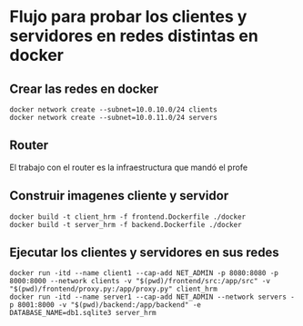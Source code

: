 # Flujo para probar los clientes y servidores en redes distintas en docker

## Crear las redes en docker
```
docker network create --subnet=10.0.10.0/24 clients
docker network create --subnet=10.0.11.0/24 servers
```

## Router

El trabajo con el router es la infraestructura que mandó el profe

## Construir imagenes cliente y servidor

```
docker build -t client_hrm -f frontend.Dockerfile ./docker
docker build -t server_hrm -f backend.Dockerfile ./docker
```

## Ejecutar los clientes y servidores en sus redes
```
docker run -itd --name client1 --cap-add NET_ADMIN -p 8080:8080 -p 8000:8000 --network clients -v "$(pwd)/frontend/src:/app/src" -v "$(pwd)/frontend/proxy.py:/app/proxy.py" client_hrm
docker run -itd --name server1 --cap-add NET_ADMIN --network servers -p 8001:8000 -v "$(pwd)/backend:/app/backend" -e DATABASE_NAME=db1.sqlite3 server_hrm
```
